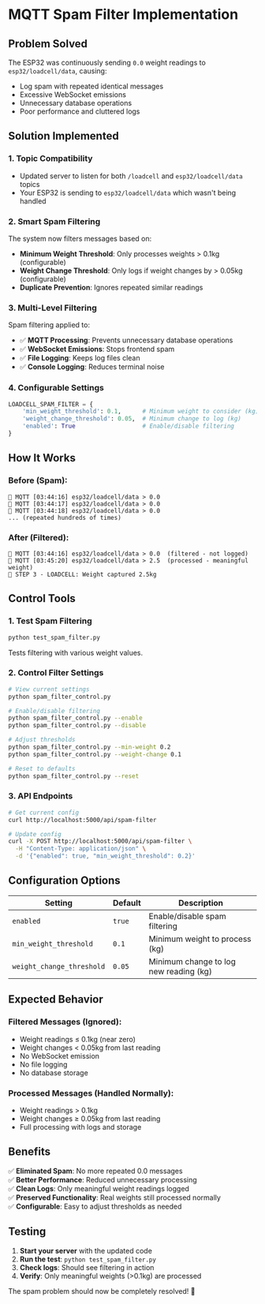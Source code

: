 # MQTT Spam Filter Implementation

## Problem Solved
The ESP32 was continuously sending `0.0` weight readings to `esp32/loadcell/data`, causing:
- Log spam with repeated identical messages
- Excessive WebSocket emissions
- Unnecessary database operations
- Poor performance and cluttered logs

## Solution Implemented

### 1. **Topic Compatibility**
- Updated server to listen for both `/loadcell` and `esp32/loadcell/data` topics
- Your ESP32 is sending to `esp32/loadcell/data` which wasn't being handled

### 2. **Smart Spam Filtering**
The system now filters messages based on:
- **Minimum Weight Threshold**: Only processes weights > 0.1kg (configurable)
- **Weight Change Threshold**: Only logs if weight changes by > 0.05kg (configurable)
- **Duplicate Prevention**: Ignores repeated similar readings

### 3. **Multi-Level Filtering**
Spam filtering applied to:
- ✅ **MQTT Processing**: Prevents unnecessary database operations
- ✅ **WebSocket Emissions**: Stops frontend spam
- ✅ **File Logging**: Keeps log files clean
- ✅ **Console Logging**: Reduces terminal noise

### 4. **Configurable Settings**
```python
LOADCELL_SPAM_FILTER = {
    'min_weight_threshold': 0.1,      # Minimum weight to consider (kg)
    'weight_change_threshold': 0.05,  # Minimum change to log (kg) 
    'enabled': True                   # Enable/disable filtering
}
```

## How It Works

### Before (Spam):
```
📨 MQTT [03:44:16] esp32/loadcell/data > 0.0
📨 MQTT [03:44:17] esp32/loadcell/data > 0.0
📨 MQTT [03:44:18] esp32/loadcell/data > 0.0
... (repeated hundreds of times)
```

### After (Filtered):
```
📨 MQTT [03:44:16] esp32/loadcell/data > 0.0  (filtered - not logged)
📨 MQTT [03:45:20] esp32/loadcell/data > 2.5  (processed - meaningful weight)
📏 STEP 3 - LOADCELL: Weight captured 2.5kg
```

## Control Tools

### 1. **Test Spam Filtering**
```bash
python test_spam_filter.py
```
Tests filtering with various weight values.

### 2. **Control Filter Settings**
```bash
# View current settings
python spam_filter_control.py

# Enable/disable filtering  
python spam_filter_control.py --enable
python spam_filter_control.py --disable

# Adjust thresholds
python spam_filter_control.py --min-weight 0.2
python spam_filter_control.py --weight-change 0.1

# Reset to defaults
python spam_filter_control.py --reset
```

### 3. **API Endpoints**
```bash
# Get current config
curl http://localhost:5000/api/spam-filter

# Update config
curl -X POST http://localhost:5000/api/spam-filter \
  -H "Content-Type: application/json" \
  -d '{"enabled": true, "min_weight_threshold": 0.2}'
```

## Configuration Options

| Setting | Default | Description |
|---------|---------|-------------|
| `enabled` | `true` | Enable/disable spam filtering |
| `min_weight_threshold` | `0.1` | Minimum weight to process (kg) |
| `weight_change_threshold` | `0.05` | Minimum change to log new reading (kg) |

## Expected Behavior

### Filtered Messages (Ignored):
- Weight readings ≤ 0.1kg (near zero)
- Weight changes < 0.05kg from last reading
- No WebSocket emission
- No file logging
- No database storage

### Processed Messages (Handled Normally):
- Weight readings > 0.1kg
- Weight changes ≥ 0.05kg from last reading
- Full processing with logs and storage

## Benefits

✅ **Eliminated Spam**: No more repeated 0.0 messages  
✅ **Better Performance**: Reduced unnecessary processing  
✅ **Clean Logs**: Only meaningful weight readings logged  
✅ **Preserved Functionality**: Real weights still processed normally  
✅ **Configurable**: Easy to adjust thresholds as needed  

## Testing

1. **Start your server** with the updated code
2. **Run the test**: `python test_spam_filter.py`
3. **Check logs**: Should see filtering in action
4. **Verify**: Only meaningful weights (>0.1kg) are processed

The spam problem should now be completely resolved! 🎯

